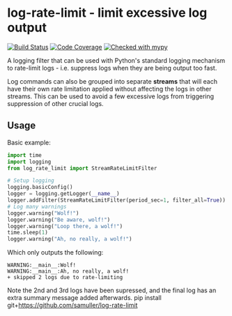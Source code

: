 # log-rate-limit - limit excessive log output

[![Build Status](https://github.com/samuller/log-rate-limit/actions/workflows/tests.yml/badge.svg)](https://github.com/samuller/log-rate-limit/actions/workflows/tests.yml)
[![Code Coverage](https://img.shields.io/badge/coverage-100%25-brightgreen)](https://github.com/samuller/pgmerge/actions)
[![Checked with mypy](https://img.shields.io/badge/mypy-strict-blue)](http://mypy-lang.org/)

A logging filter that can be used with Python's standard logging mechanism to rate-limit logs - i.e. suppress logs when they are being output too fast.

Log commands can also be grouped into separate **streams** that will each have their own rate limitation applied without affecting the logs in other streams. This can be used to avoid a few excessive logs from triggering suppression of other crucial logs.

## Usage

Basic example:
```python
import time
import logging
from log_rate_limit import StreamRateLimitFilter

# Setup logging
logging.basicConfig()
logger = logging.getLogger(__name__)
logger.addFilter(StreamRateLimitFilter(period_sec=1, filter_all=True))
# Log many warnings
logger.warning("Wolf!")
logger.warning("Be aware, wolf!")
logger.warning("Loop there, a wolf!")
time.sleep(1)
logger.warning("Ah, no really, a wolf!")
``` 
Which only outputs the following:
```
WARNING:__main__:Wolf!
WARNING:__main__:Ah, no really, a wolf!
+ skipped 2 logs due to rate-limiting
```
Note the 2nd and 3rd logs have been supressed, and the final log has an extra summary message added afterwards.
    pip install git+https://github.com/samuller/log-rate-limit
